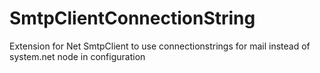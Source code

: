 # SmtpClientConnectionString
Extension for Net SmtpClient to use connectionstrings for mail instead of system.net node in configuration
